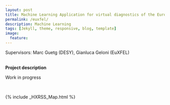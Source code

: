 ```yaml
---
layout: post
title: Machine Learning Application for virtual diagnostics of the European XFEL
permalink: /euxfel/
description: Machine Learning
tags: [Jekyll, theme, responsive, blog, template]
image:
  feature:
---
```

Supervisors: Marc Guetg (DESY), Gianluca Geloni (EuXFEL)

<br>**Project description**
<p align="justify"> Work in progress </p><br>

{% include _HXRSS_Map.html %}
